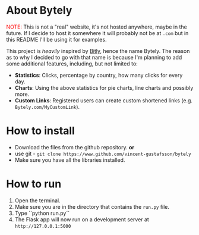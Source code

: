 # About Bytely

<font color='red'>NOTE:</font> This is not a "real" website, it's not hosted anywhere, maybe in the future. If I decide to host it somewhere it will probably not be at ``.com`` but in this README I'll be using it for examples.

This project is *heavily* inspired by [Bitly](https://bitly.com/), hence the name Bytely. The reason as to why I decided to go with that name is because I'm planning to add some additional features, including, but not limited to:

 - **Statistics**: Clicks, percentage by country, how many clicks for every day.
 - **Charts**: Using the above statistics for pie charts, line charts and possibly more.
 - **Custom Links**: Registered users can create custom shortened links  (e.g. `Bytely.com/MyCustomLink`).


# How to install

 - Download the files from the github repository.
 **or**
 - use git - ``git clone https://www.github.com/vincent-gustafsson/bytely``
 - Make sure you have all the libraries installed.
# How to run

 1. Open the terminal.
 2. Make sure you are in the directory that contains the ``run.py`` file.
 3. Type ``python run.py´´
 4. The Flask app will now run on a development server at ``http://127.0.0.1:5000``

